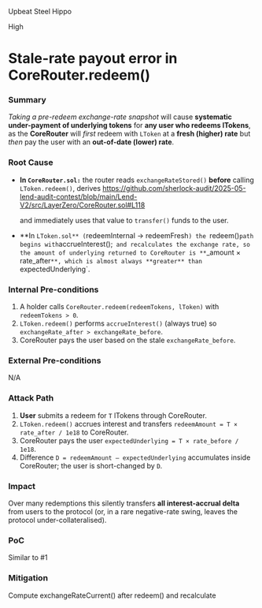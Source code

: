 Upbeat Steel Hippo

High

# Stale-rate payout error in CoreRouter.redeem()

### Summary

*Taking a pre-redeem exchange-rate snapshot* will cause **systematic under-payment of underlying tokens** for **any user who redeems lTokens**, as the **CoreRouter** will *first* redeem with `LToken` at a **fresh (higher) rate** but *then* pay the user with an **out-of-date (lower) rate**.

### Root Cause

* **In `CoreRouter.sol:`** the router reads `exchangeRateStored()` **before** calling `LToken.redeem()`, derives
https://github.com/sherlock-audit/2025-05-lend-audit-contest/blob/main/Lend-V2/src/LayerZero/CoreRouter.sol#L118

  and immediately uses that value to `transfer()` funds to the user.
* **In `LToken.sol** (`redeemInternal → redeemFresh`) the `redeem()` path begins with `accrueInterest();` and recalculates the exchange rate, so the amount of underlying returned to CoreRouter is **`_amount × rate_after`**, which is almost always **greater** than `expectedUnderlying`.


### Internal Pre-conditions

1. A holder calls `CoreRouter.redeem(redeemTokens, lToken)` with `redeemTokens > 0`.
2. `LToken.redeem()` performs `accrueInterest()` (always true) so `exchangeRate_after > exchangeRate_before`.
3. CoreRouter pays the user based on the stale `exchangeRate_before`.

### External Pre-conditions

N/A

### Attack Path


1. **User** submits a redeem for `T` lTokens through CoreRouter.
2. `LToken.redeem()` accrues interest and transfers
   `redeemAmount = T × rate_after / 1e18` to CoreRouter.
3. CoreRouter pays the user
   `expectedUnderlying = T × rate_before / 1e18`.
4. Difference `D = redeemAmount – expectedUnderlying` accumulates inside CoreRouter; the user is short-changed by `D`.


### Impact


Over many redemptions this silently transfers **all interest-accrual delta** from users to the protocol (or, in a rare negative-rate swing, leaves the protocol under-collateralised).


### PoC

Similar to #1 

### Mitigation

Compute exchangeRateCurrent() after redeem() and recalculate